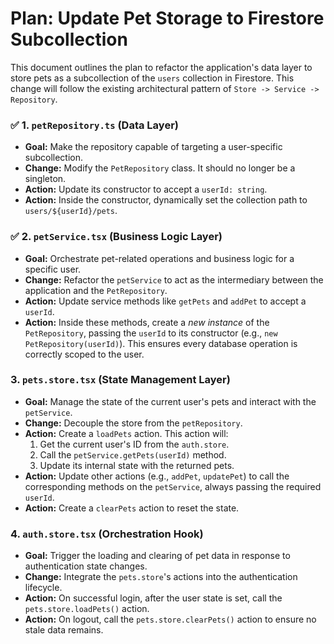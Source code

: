# Plan: Update Pet Storage to Firestore Subcollection

This document outlines the plan to refactor the application's data layer to store pets as a subcollection of the `users`
collection in Firestore. This change will follow the existing architectural pattern of `Store -> Service -> Repository`.

### :white_check_mark: 1. `petRepository.ts` (Data Layer)

- **Goal:** Make the repository capable of targeting a user-specific subcollection.
- **Change:** Modify the `PetRepository` class. It should no longer be a singleton.
- **Action:** Update its constructor to accept a `userId: string`.
- **Action:** Inside the constructor, dynamically set the collection path to `users/${userId}/pets`.

### :white_check_mark: 2. `petService.tsx` (Business Logic Layer)

- **Goal:** Orchestrate pet-related operations and business logic for a specific user.
- **Change:** Refactor the `petService` to act as the intermediary between the application and the `PetRepository`.
- **Action:** Update service methods like `getPets` and `addPet` to accept a `userId`.
- **Action:** Inside these methods, create a _new instance_ of the `PetRepository`, passing the `userId` to its
  constructor (e.g., `new PetRepository(userId)`). This ensures every database operation is correctly scoped to the
  user.

### 3. `pets.store.tsx` (State Management Layer)

- **Goal:** Manage the state of the current user's pets and interact with the `petService`.
- **Change:** Decouple the store from the `petRepository`.
- **Action:** Create a `loadPets` action. This action will:
  1. Get the current user's ID from the `auth.store`.
  2. Call the `petService.getPets(userId)` method.
  3. Update its internal state with the returned pets.
- **Action:** Update other actions (e.g., `addPet`, `updatePet`) to call the corresponding methods on the `petService`,
  always passing the required `userId`.
- **Action:** Create a `clearPets` action to reset the state.

### 4. `auth.store.tsx` (Orchestration Hook)

- **Goal:** Trigger the loading and clearing of pet data in response to authentication state changes.
- **Change:** Integrate the `pets.store`'s actions into the authentication lifecycle.
- **Action:** On successful login, after the user state is set, call the `pets.store.loadPets()` action.
- **Action:** On logout, call the `pets.store.clearPets()` action to ensure no stale data remains.
